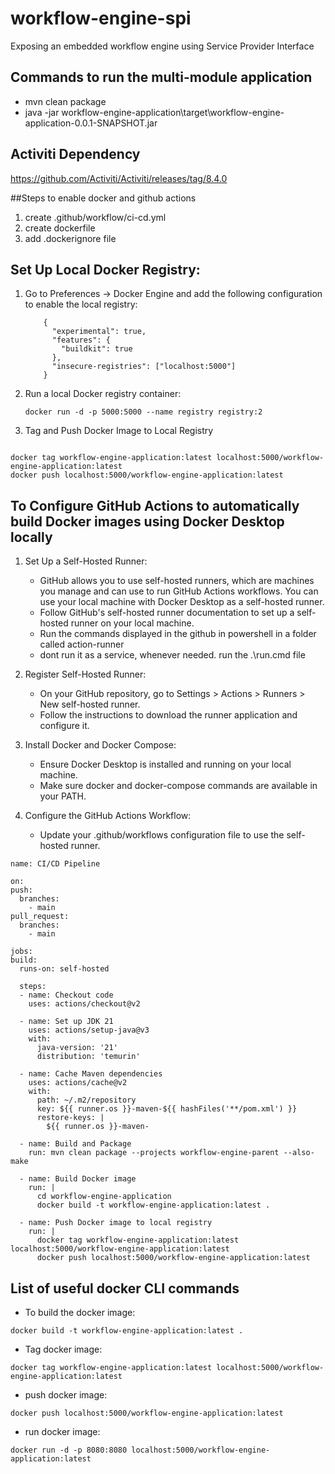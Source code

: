 # workflow-engine-spi
Exposing an embedded workflow engine using Service Provider Interface

## Commands to run the multi-module application
*  mvn clean package
*  java -jar workflow-engine-application\target\workflow-engine-application-0.0.1-SNAPSHOT.jar

## Activiti Dependency
https://github.com/Activiti/Activiti/releases/tag/8.4.0

##Steps to enable docker and github actions
1. create .github/workflow/ci-cd.yml
2. create dockerfile
3. add .dockerignore file

  
## Set Up Local Docker Registry:
1. Go to Preferences -> Docker Engine and add the following configuration to enable the local registry:
      ```
          {
            "experimental": true,
            "features": {
              "buildkit": true
            },
            "insecure-registries": ["localhost:5000"]
          }
      ```
  2. Run a local Docker registry container:
     ```
     docker run -d -p 5000:5000 --name registry registry:2
     ```
  3. Tag and Push Docker Image to Local Registry
     ```
    docker tag workflow-engine-application:latest localhost:5000/workflow-engine-application:latest
    docker push localhost:5000/workflow-engine-application:latest

  
    
## To Configure GitHub Actions to automatically build Docker images using Docker Desktop locally
   1. Set Up a Self-Hosted Runner:
       *  GitHub allows you to use self-hosted runners, which are machines you manage and can use to run GitHub Actions workflows. You can use your local machine with Docker Desktop as a self-hosted runner.
       * Follow GitHub's self-hosted runner documentation to set up a self-hosted runner on your local machine.
       * Run the commands displayed in the github in powershell in a folder called action-runner
       * dont run it as a service, whenever needed.  run the .\run.cmd file

3. Register Self-Hosted Runner:
    * On your GitHub repository, go to Settings > Actions > Runners > New self-hosted runner.
    * Follow the instructions to download the runner application and configure it.

5. Install Docker and Docker Compose:
    * Ensure Docker Desktop is installed and running on your local machine.
    * Make sure docker and docker-compose commands are available in your PATH.

4. Configure the GitHub Actions Workflow:
   *  Update your .github/workflows configuration file to use the self-hosted runner.
  ```
name: CI/CD Pipeline

on:
  push:
    branches:
      - main
  pull_request:
    branches:
      - main

jobs:
  build:
    runs-on: self-hosted
    
    steps:
    - name: Checkout code
      uses: actions/checkout@v2

    - name: Set up JDK 21
      uses: actions/setup-java@v3
      with:
        java-version: '21'
        distribution: 'temurin'

    - name: Cache Maven dependencies
      uses: actions/cache@v2
      with:
        path: ~/.m2/repository
        key: ${{ runner.os }}-maven-${{ hashFiles('**/pom.xml') }}
        restore-keys: |
          ${{ runner.os }}-maven-

    - name: Build and Package
      run: mvn clean package --projects workflow-engine-parent --also-make

    - name: Build Docker image
      run: |
        cd workflow-engine-application
        docker build -t workflow-engine-application:latest .
    
    - name: Push Docker image to local registry
      run: |
        docker tag workflow-engine-application:latest localhost:5000/workflow-engine-application:latest
        docker push localhost:5000/workflow-engine-application:latest
```
## List of useful docker CLI commands
- To build the docker image:
```
docker build -t workflow-engine-application:latest .
```
- Tag docker image:
```
docker tag workflow-engine-application:latest localhost:5000/workflow-engine-application:latest
```
- push docker image:
```
docker push localhost:5000/workflow-engine-application:latest
```
- run docker image:
```
docker run -d -p 8080:8080 localhost:5000/workflow-engine-application:latest
```


